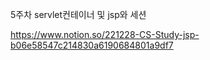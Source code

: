 5주차 servlet컨테이너 및 jsp와 세션

https://www.notion.so/221228-CS-Study-jsp-b06e58547c214830a6190684801a9df7
